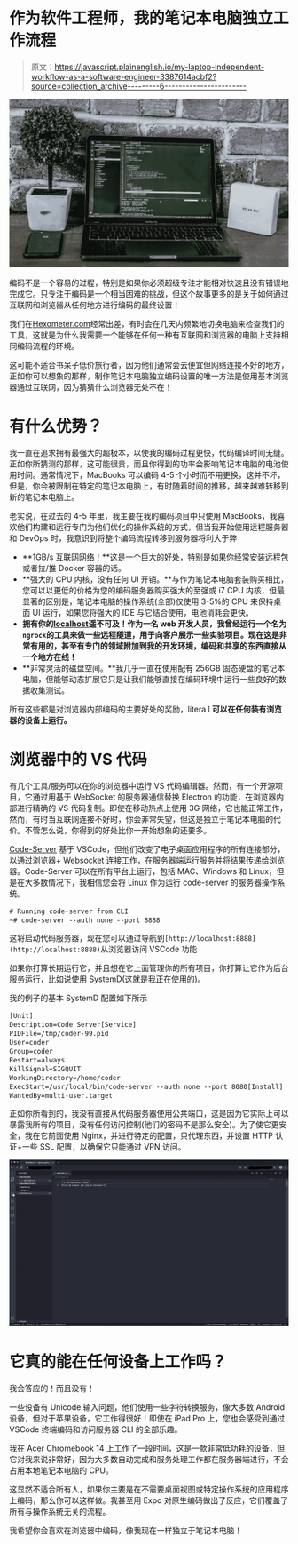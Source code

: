 # 作为软件工程师，我的笔记本电脑独立工作流程

> 原文：<https://javascript.plainenglish.io/my-laptop-independent-workflow-as-a-software-engineer-3387614acbf2?source=collection_archive---------6----------------------->

![](img/ebb15aeba089ef27566c88378cc00761.png)

编码不是一个容易的过程，特别是如果你必须超级专注才能相对快速且没有错误地完成它。只专注于编码是一个相当困难的挑战，但这个故事更多的是关于如何通过互联网和浏览器从任何地方进行编码的最终设置！

我们在[Hexometer.com](https://hexometer.com)经常出差，有时会在几天内频繁地切换电脑来检查我们的工具，这就是为什么我需要一个能够在任何一种有互联网和浏览器的电脑上支持相同编码流程的环境。

这可能不适合书呆子低价旅行者，因为他们通常会去便宜但网络连接不好的地方，正如你可以想象的那样，制作笔记本电脑独立编码设置的唯一方法是使用基本浏览器通过互联网，因为猜猜什么浏览器无处不在！

# 有什么优势？

我一直在追求拥有最强大的超极本，以使我的编码过程更快，代码编译时间无缝。正如你所猜测的那样，这可能很贵，而且你得到的功率会影响笔记本电脑的电池使用时间。通常情况下，MacBooks 可以编码 4-5 个小时而不用更换，这并不坏，但是，你会被限制在特定的笔记本电脑上，有时随着时间的推移，越来越难转移到新的笔记本电脑上。

老实说，在过去的 4-5 年里，我主要在我的编码项目中只使用 MacBooks，我喜欢他们构建和运行专门为他们优化的操作系统的方式，但当我开始使用远程服务器和 DevOps 时，我意识到将整个编码流程转移到服务器将利大于弊

*   **1GB/s 互联网网络！**这是一个巨大的好处，特别是如果你经常安装远程包或者拉/推 Docker 容器的话。
*   **强大的 CPU 内核，没有任何 UI 开销。**与作为笔记本电脑套装购买相比，您可以以更低的价格为您的编码服务器购买强大的至强或 i7 CPU 内核，但最显著的区别是，笔记本电脑的操作系统(全部)仅使用 3-5%的 CPU 来保持桌面 UI 运行，如果您将强大的 IDE 与它结合使用，电池消耗会更快。
*   **拥有你的**[**localhost**](http://localhost)**遥不可及！作为一名 web 开发人员，我曾经运行一个名为`ngrock`的工具来做一些远程隧道，用于向客户展示一些实验项目。现在这是非常有用的，甚至有专门的领域附加到我的开发环境，编码和共享的东西直接从一个地方在线！**
*   **非常灵活的磁盘空间。**我几乎一直在使用配有 256GB 固态硬盘的笔记本电脑，但能够动态扩展它只是让我们能够直接在编码环境中运行一些良好的数据收集测试。

所有这些都是对浏览器内部编码的主要好处的奖励，litera l **可以在任何装有浏览器的设备上运行。**

# 浏览器中的 VS 代码

有几个工具/服务可以在你的浏览器中运行 VS 代码编辑器。然而，有一个开源项目，它通过用基于 WebSocket 的服务器通信替换 Electron 的功能，在浏览器内部进行精确的 VS 代码复制。即使在移动热点上使用 3G 网络，它也能正常工作，然而，有时当互联网连接不好时，你会非常失望，但这是独立于笔记本电脑的代价。不管怎么说，你得到的好处比你一开始想象的还要多。

[Code-Server](https://github.com/cdr/vscode) 基于 VSCode，但他们改变了电子桌面应用程序的所有连接部分，以通过浏览器+ Websocket 连接工作，在服务器端运行服务并将结果传递给浏览器。Code-Server 可以在所有平台上运行，包括 MAC、Windows 和 Linux，但是在大多数情况下，我相信您会将 Linux 作为运行 code-server 的服务器操作系统。

```
# Running code-server from CLI
~# code-server --auth none --port 8888
```

这将启动代码服务器，现在您可以通过导航到`[http://localhost:8888](http://localhost:8888)`从浏览器访问 VSCode 功能

如果你打算长期运行它，并且想在它上面管理你的所有项目，你打算让它作为后台服务运行，比如说使用 SystemD(这就是我正在使用的)。

我的例子的基本 SystemD 配置如下所示

```
[Unit]
Description=Code Server[Service]
PIDFile=/tmp/coder-99.pid
User=coder
Group=coder
Restart=always
KillSignal=SIGQUIT
WorkingDirectory=/home/coder
ExecStart=/usr/local/bin/code-server --auth none --port 8080[Install]
WantedBy=multi-user.target
```

正如你所看到的，我没有直接从代码服务器使用公共端口，这是因为它实际上可以暴露我所有的项目，没有任何访问控制(他们的密码不是那么安全)。为了使它更安全，我在它前面使用 Nginx，并进行特定的配置，只代理东西，并设置 HTTP 认证+一些 SSL 配置，以确保它只能通过 VPN 访问。

![](img/165921679fb839718c7b17830e0b4954.png)

# 它真的能在任何设备上工作吗？

我会答应的！而且没有！

一些设备有 Unicode 输入问题，他们使用一些字符转换服务，像大多数 Android 设备，但对于苹果设备，它工作得很好！即使在 iPad Pro 上，您也会感受到通过 VSCode 终端编码和访问服务器 CLI 的全部乐趣。

我在 Acer Chromebook 14 上工作了一段时间，这是一款非常低功耗的设备，但它对我来说非常好，因为大多数自动完成和服务处理工作都在服务器端进行，不会占用本地笔记本电脑的 CPU。

这显然不适合所有人，如果你主要是在不需要桌面视图或特定操作系统的应用程序上编码，那么你可以这样做。我甚至用 Expo 对原生编码做出了反应，它们覆盖了所有与操作系统无关的流程。

我希望你会喜欢在浏览器中编码，像我现在一样独立于笔记本电脑！